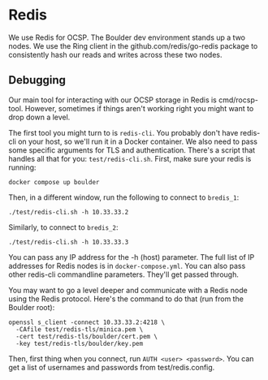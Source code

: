 # Redis

We use Redis for OCSP. The Boulder dev environment stands up a two nodes. We use
the Ring client in the github.com/redis/go-redis package to consistently hash
our reads and writes across these two nodes. 

## Debugging

Our main tool for interacting with our OCSP storage in Redis is cmd/rocsp-tool.
However, sometimes if things aren't working right you might want to drop down a
level.

The first tool you might turn to is `redis-cli`. You probably don't
have redis-cli on your host, so we'll run it in a Docker container. We
also need to pass some specific arguments for TLS and authentication. There's a
script that handles all that for you: `test/redis-cli.sh`. First, make sure your
redis is running:

```shell
docker compose up boulder
```

Then, in a different window, run the following to connect to `bredis_1`:

```shell
./test/redis-cli.sh -h 10.33.33.2
```

Similarly, to connect to `bredis_2`:

```shell
./test/redis-cli.sh -h 10.33.33.3
```

You can pass any IP address for the -h (host) parameter. The full list of IP
addresses for Redis nodes is in `docker-compose.yml`. You can also pass other
redis-cli commandline parameters. They'll get passed through.

You may want to go a level deeper and communicate with a Redis node using the
Redis protocol. Here's the command to do that (run from the Boulder root):

```shell
openssl s_client -connect 10.33.33.2:4218 \
  -CAfile test/redis-tls/minica.pem \
  -cert test/redis-tls/boulder/cert.pem \
  -key test/redis-tls/boulder/key.pem
```

Then, first thing when you connect, run `AUTH <user> <password>`. You can get a
list of usernames and passwords from test/redis.config.
